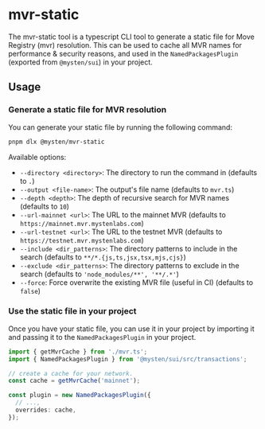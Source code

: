 # mvr-static

The mvr-static tool is a typescript CLI tool to generate a static file for Move Registry (mvr) resolution.
This can be used to cache all MVR names for performance & security reasons, and used in the `NamedPackagesPlugin` (exported from `@mysten/sui`) in your project.

## Usage

### Generate a static file for MVR resolution

You can generate your static file by running the following command:

```bash
pnpm dlx @mysten/mvr-static
```

Available options:

- `--directory <directory>`: The directory to run the command in (defaults to `.`)
- `--output <file-name>`: The output's file name (defaults to `mvr.ts`)
- `--depth <depth>`: The depth of recursive search for MVR names (defaults to `10`)
- `--url-mainnet <url>`: The URL to the mainnet MVR (defaults to `https://mainnet.mvr.mystenlabs.com`)
- `--url-testnet <url>`: The URL to the testnet MVR (defaults to `https://testnet.mvr.mystenlabs.com`)
- `--include <dir_patterns>`: The directory patterns to include in the search (defaults to `**/*.{js,ts,jsx,tsx,mjs,cjs}`)
- `--exclude <dir_patterns>`: The directory patterns to exclude in the search (defaults to `'node_modules/**', '**/.*'`)
- `--force`: Force overwrite the existing MVR file (useful in CI) (defaults to `false`)

### Use the static file in your project

Once you have your static file, you can use it in your project by importing it and passing it to the `NamedPackagesPlugin` in your project.

```ts
import { getMvrCache } from './mvr.ts';
import { NamedPackagesPlugin } from '@mysten/sui/src/transactions';

// create a cache for your network.
const cache = getMvrCache('mainnet');

const plugin = new NamedPackagesPlugin({
  // ...,
  overrides: cache,
});
```
